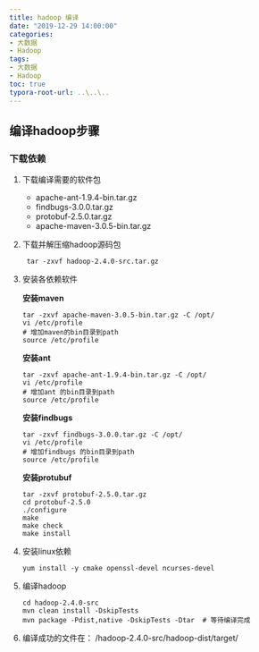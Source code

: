 ```yaml
---
title: hadoop 编译
date: "2019-12-29 14:00:00"
categories:
- 大数据
- Hadoop
tags:
- 大数据
- Hadoop
toc: true
typora-root-url: ..\..\..
---
```


## 编译hadoop步骤

### 下载依赖

1. 下载编译需要的软件包
   - apache-ant-1.9.4-bin.tar.gz
   - findbugs-3.0.0.tar.gz
   - protobuf-2.5.0.tar.gz
   - apache-maven-3.0.5-bin.tar.gz

2. 下载并解压缩hadoop源码包

   ```shell
    tar -zxvf hadoop-2.4.0-src.tar.gz
   ```

3. 安装各依赖软件

   **安装maven**

   ```shell
   tar -zxvf apache-maven-3.0.5-bin.tar.gz -C /opt/
   vi /etc/profile
   # 增加maven的bin目录到path
   source /etc/profile
   ```

   **安装ant**

   ```shell
   tar -zxvf apache-ant-1.9.4-bin.tar.gz -C /opt/
   vi /etc/profile
   # 增加ant 的bin目录到path
   source /etc/profile
   ```

   **安装findbugs**

   ```shell
   tar -zxvf findbugs-3.0.0.tar.gz -C /opt/
   vi /etc/profile
   # 增加findbugs 的bin目录到path
   source /etc/profile
   ```

   **安装protubuf**

   ```shell
   tar -zxvf protobuf-2.5.0.tar.gz
   cd protobuf-2.5.0
   ./configure
   make
   make check
   make install 
   ```

4. 安装linux依赖

   ```shell
   yum install -y cmake openssl-devel ncurses-devel
   ```

5. 编译hadoop

   ```shell
   cd hadoop-2.4.0-src
   mvn clean install -DskipTests
   mvn package -Pdist,native -DskipTests -Dtar  # 等待编译完成
   ```

6. 编译成功的文件在： /hadoop-2.4.0-src/hadoop-dist/target/